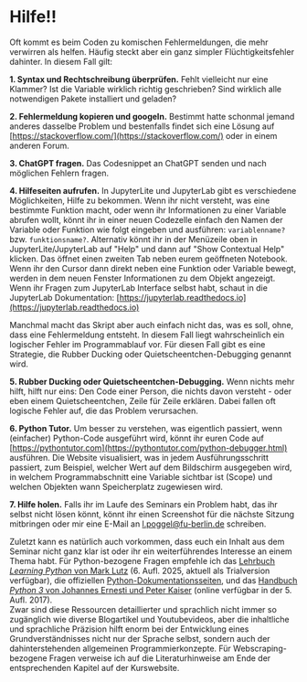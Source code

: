 # Hilfe!! 

Oft kommt es beim Coden zu komischen Fehlermeldungen, die mehr verwirren als helfen. Häufig steckt aber ein ganz simpler Flüchtigkeitsfehler dahinter. In diesem Fall gilt:

**1. Syntax und Rechtschreibung überprüfen.** Fehlt vielleicht nur eine Klammer? Ist die Variable wirklich richtig geschrieben? Sind wirklich alle notwendigen Pakete installiert und geladen?

**2. Fehlermeldung kopieren und googeln.** Bestimmt hatte schonmal jemand anderes dasselbe Problem und bestenfalls findet sich eine Lösung auf [https://stackoverflow.com/](https://stackoverflow.com/) oder in einem anderen Forum.

**3. ChatGPT fragen.** Das Codesnippet an ChatGPT senden und nach möglichen Fehlern fragen. 

**4. Hilfeseiten aufrufen.** In JupyterLite und JupyterLab gibt es verschiedene Möglichkeiten, Hilfe zu bekommen. Wenn ihr nicht versteht, was eine bestimmte Funktion macht, oder wenn ihr Informationen zu einer Variable abrufen wollt, könnt ihr in einer neuen Codezelle einfach den Namen der Variable oder Funktion wie folgt eingeben und ausführen: `variablenname?` bzw. `funktionsname?`. Alternativ könnt ihr in der Menüzeile oben in JupyterLite/JupyterLab auf "Help" und dann auf "Show Contextual Help" klicken. Das öffnet einen zweiten Tab neben eurem geöffneten Notebook. Wenn ihr den Cursor dann direkt neben eine Funktion oder Variable bewegt, werden in dem neuen Fenster Informationen zu dem Objekt angezeigt. Wenn ihr Fragen zum JupyterLab Interface selbst habt, schaut in die JupyterLab Dokumentation: [https://jupyterlab.readthedocs.io](https://jupyterlab.readthedocs.io) 

Manchmal macht das Skript aber auch einfach nicht das, was es soll, ohne, dass eine Fehlermeldung entsteht. In diesem Fall liegt wahrscheinlich ein logischer Fehler im Programmablauf vor. Für diesen Fall gibt es eine Strategie, die Rubber Ducking oder Quietscheentchen-Debugging genannt wird.

**5. Rubber Ducking oder Quietscheentchen-Debugging.** Wenn nichts mehr hilft, hilft nur eins: Den Code einer Person, die nichts davon versteht - oder eben einem Quietscheentchen, Zeile für Zeile erklären. Dabei fallen oft logische Fehler auf, die das Problem verursachen.

**6. Python Tutor.** Um besser zu verstehen, was eigentlich passiert, wenn (einfacher) Python-Code ausgeführt wird, könnt ihr euren Code auf [https://pythontutor.com](https://pythontutor.com/python-debugger.html) ausführen. Die Website visualisiert, was in jedem Ausführungsschritt passiert, zum Beispiel, welcher Wert auf dem Bildschirm ausgegeben wird, in welchem Programmabschnitt eine Variable sichtbar ist (Scope) und welchen Objekten wann Speicherplatz zugewiesen wird.

**7. Hilfe holen.** Falls ihr im Laufe des Seminars ein Problem habt, das ihr selbst nicht lösen könnt, könnt ihr einen Screenshot für die nächste Sitzung mitbringen oder mir eine E-Mail an l.poggel@fu-berlin.de schreiben.

Zuletzt kann es natürlich auch vorkommen, dass euch ein Inhalt aus dem Seminar nicht ganz klar ist oder ihr ein weiterführendes Interesse an einem Thema habt. 
Für Python-bezogene Fragen empfehle ich das [Lehrbuch *Learning Python* von Mark Lutz](https://www.oreilly.com/library/view/learning-python-6th/9781098171292/) (6. Aufl. 2025, aktuell als Trialversion verfügbar), die offiziellen [Python-Dokumentationsseiten](https://docs.python.org/3/), und das [Handbuch *Python 3* von Johannes Ernesti und Peter Kaiser](https://openbook.rheinwerk-verlag.de/python/) (online verfügbar in der 5. Aufl. 2017).  
Zwar sind diese Ressourcen detaillierter und sprachlich nicht immer so zugänglich wie diverse Blogartikel und Youtubevideos, aber die inhaltliche und sprachliche Präzision hilft enorm bei der Entwicklung eines Grundverständnisses nicht nur der Sprache selbst, sondern auch der dahinterstehenden allgemeinen Programmierkonzepte. 
Für Webscraping-bezogene Fragen verweise ich auf die Literaturhinweise am Ende der entsprechenden Kapitel auf der Kurswebsite. 




